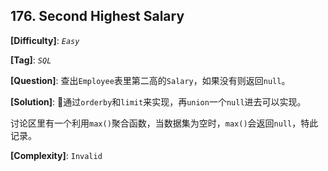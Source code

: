 ## 176. Second Highest Salary

__[Difficulty]__: _`Easy`_

__[Tag]__: _`SQL`_

__[Question]__: 查出`Employee`表里第二高的`Salary`，如果没有则返回`null`。

__[Solution]__: 通过`orderby`和`limit`来实现，再`union`一个`null`进去可以实现。

讨论区里有一个利用`max()`聚合函数，当数据集为空时，`max()`会返回`null`，特此记录。

__[Complexity]__: `Invalid`
